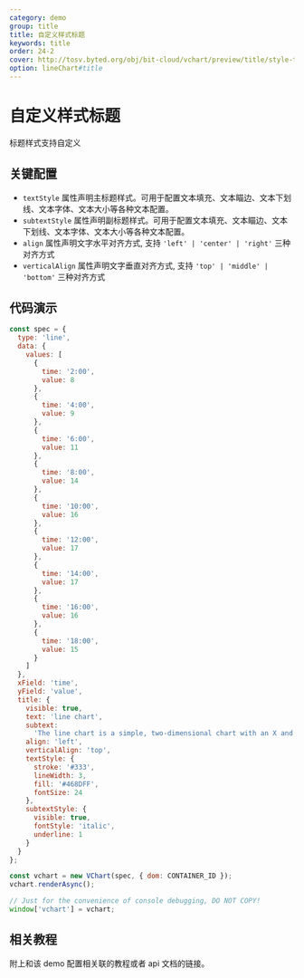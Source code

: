 ```yaml
---
category: demo
group: title
title: 自定义样式标题
keywords: title
order: 24-2
cover: http://tosv.byted.org/obj/bit-cloud/vchart/preview/title/style-title.png
option: lineChart#title
---
```


# 自定义样式标题

标题样式支持自定义

## 关键配置

- `textStyle` 属性声明主标题样式。可用于配置文本填充、文本瞄边、文本下划线、文本字体、文本大小等各种文本配置。
- `subtextStyle` 属性声明副标题样式。可用于配置文本填充、文本瞄边、文本下划线、文本字体、文本大小等各种文本配置。
- `align` 属性声明文字水平对齐方式, 支持 `'left' | 'center' | 'right'` 三种对齐方式
- `verticalAlign` 属性声明文字垂直对齐方式, 支持 `'top' | 'middle' | 'bottom'` 三种对齐方式

## 代码演示

```javascript livedemo
const spec = {
  type: 'line',
  data: {
    values: [
      {
        time: '2:00',
        value: 8
      },
      {
        time: '4:00',
        value: 9
      },
      {
        time: '6:00',
        value: 11
      },
      {
        time: '8:00',
        value: 14
      },
      {
        time: '10:00',
        value: 16
      },
      {
        time: '12:00',
        value: 17
      },
      {
        time: '14:00',
        value: 17
      },
      {
        time: '16:00',
        value: 16
      },
      {
        time: '18:00',
        value: 15
      }
    ]
  },
  xField: 'time',
  yField: 'value',
  title: {
    visible: true,
    text: 'line chart',
    subtext:
      'The line chart is a simple, two-dimensional chart with an X and Y axis, each point representing a single value.',
    align: 'left',
    verticalAlign: 'top',
    textStyle: {
      stroke: '#333',
      lineWidth: 3,
      fill: '#468DFF',
      fontSize: 24
    },
    subtextStyle: {
      visible: true,
      fontStyle: 'italic',
      underline: 1
    }
  }
};

const vchart = new VChart(spec, { dom: CONTAINER_ID });
vchart.renderAsync();

// Just for the convenience of console debugging, DO NOT COPY!
window['vchart'] = vchart;
```

## 相关教程

附上和该 demo 配置相关联的教程或者 api 文档的链接。
